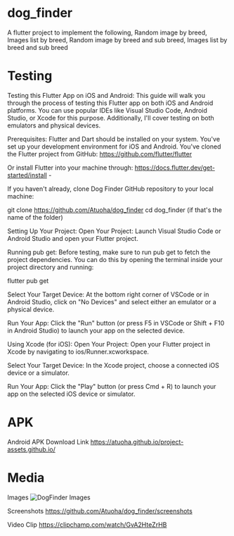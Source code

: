 # dog_finder





A flutter project to implement the following, Random image by breed, Images list by breed, Random image by breed and sub breed, Images list by breed and sub breed

# Testing
Testing this Flutter App on iOS and Android:
This guide will walk you through the process of testing this Flutter app on both iOS and Android platforms. You can use popular IDEs like Visual Studio Code, Android Studio, or Xcode for this purpose. Additionally, I'll cover testing on both emulators and physical devices.

Prerequisites:
Flutter and Dart should be installed on your system.
You've set up your development environment for iOS and Android.
You've cloned the Flutter project from GitHub: https://github.com/flutter/flutter

Or install Flutter into your machine through: https://docs.flutter.dev/get-started/install -

If you haven't already, clone Dog Finder GitHub repository to your local machine:

git clone https://github.com/Atuoha/dog_finder
cd dog_finder (if that's the name of the folder)

Setting Up Your Project:
Open Your Project: Launch Visual Studio Code or Android Studio and open your Flutter project.

Running pub get: Before testing, make sure to run pub get to fetch the project dependencies. You can do this by opening the terminal inside your project directory and running:

flutter pub get

Select Your Target Device: At the bottom right corner of VSCode or in Android Studio, click on "No Devices" and select either an emulator or a physical device.

Run Your App: Click the "Run" button (or press F5 in VSCode or Shift + F10 in Android Studio) to launch your app on the selected device.

Using Xcode (for iOS):
Open Your Project: Open your Flutter project in Xcode by navigating to ios/Runner.xcworkspace.

Select Your Target Device: In the Xcode project, choose a connected iOS device or a simulator.

Run Your App: Click the "Play" button (or press Cmd + R) to launch your app on the selected iOS device or simulator.




# APK
Android APK Download Link
https://atuoha.github.io/project-assets.github.io/

# Media
Images
![DogFinder Images](https://imgur.com/a/mqzL68a)

Screenshots
https://github.com/Atuoha/dog_finder/screenshots

Video Clip
https://clipchamp.com/watch/GvA2HteZrHB



